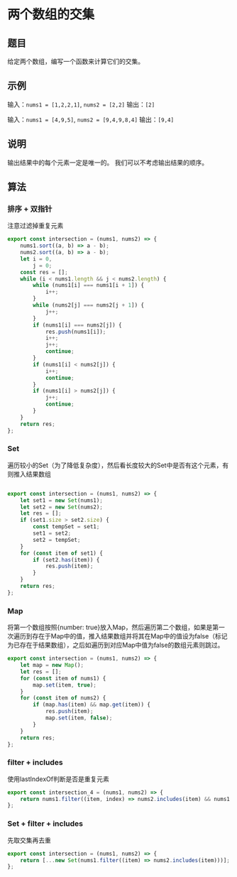 # 两个数组的交集

## 题目

给定两个数组，编写一个函数来计算它们的交集。

## 示例

输入：`nums1 = [1,2,2,1]`, `nums2 = [2,2]`
输出：`[2]`

输入：`nums1 = [4,9,5]`, `nums2 = [9,4,9,8,4]`
输出：`[9,4]`

## 说明

输出结果中的每个元素一定是唯一的。
我们可以不考虑输出结果的顺序。

## 算法

### 排序 + 双指针

注意过滤掉重复元素

```js
export const intersection = (nums1, nums2) => {
	nums1.sort((a, b) => a - b);
	nums2.sort((a, b) => a - b);
	let i = 0,
		j = 0;
	const res = [];
	while (i < nums1.length && j < nums2.length) {
		while (nums1[i] === nums1[i + 1]) {
			i++;
		}
		while (nums2[j] === nums2[j + 1]) {
			j++;
		}
		if (nums1[i] === nums2[j]) {
			res.push(nums1[i]);
			i++;
			j++;
			continue;
		}
		if (nums1[i] < nums2[j]) {
			i++;
			continue;
		}
		if (nums1[i] > nums2[j]) {
			j++;
			continue;
		}
	}
	return res;
};
```

### Set

遍历较小的Set（为了降低复杂度），然后看长度较大的Set中是否有这个元素，有则推入结果数组

```js

export const intersection = (nums1, nums2) => {
	let set1 = new Set(nums1);
	let set2 = new Set(nums2);
	let res = [];
	if (set1.size > set2.size) {
		const tempSet = set1;
		set1 = set2;
		set2 = tempSet;
	}
	for (const item of set1) {
		if (set2.has(item)) {
			res.push(item);
		}
	}
	return res;
};
```

### Map

将第一个数组按照{number: true}放入Map，然后遍历第二个数组，如果是第一次遍历到存在于Map中的值，推入结果数组并将其在Map中的值设为false（标记为已存在于结果数组），之后如遍历到对应Map中值为false的数组元素则跳过。

```js
export const intersection = (nums1, nums2) => {
	let map = new Map();
	let res = [];
	for (const item of nums1) {
		map.set(item, true);
	}
	for (const item of nums2) {
		if (map.has(item) && map.get(item)) {
			res.push(item);
			map.set(item, false);
		}
	}
	return res;
};
```

### filter + includes

使用lastIndexOf判断是否是重复元素

```js
export const intersection_4 = (nums1, nums2) => {
	return nums1.filter((item, index) => nums2.includes(item) && nums1.lastIndexOf(item) === index);
};
```

### Set + filter + includes

先取交集再去重

```js
export const intersection = (nums1, nums2) => {
	return [...new Set(nums1.filter((item) => nums2.includes(item)))];
};

```
